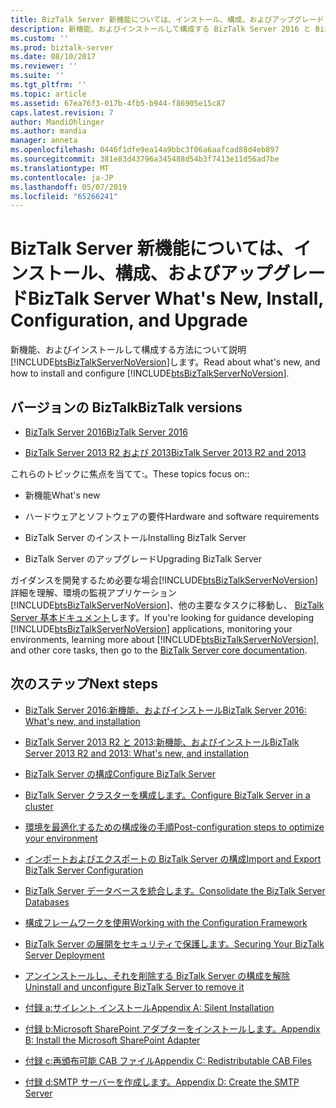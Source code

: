 ```yaml
---
title: BizTalk Server 新機能については、インストール、構成、およびアップグレード |Microsoft Docs
description: 新機能、およびインストールして構成する BizTalk Server 2016 と BizTalk Server 2013 R2 および 2013 の概要
ms.custom: ''
ms.prod: biztalk-server
ms.date: 08/10/2017
ms.reviewer: ''
ms.suite: ''
ms.tgt_pltfrm: ''
ms.topic: article
ms.assetid: 67ea76f3-017b-4fb5-b944-f86905e15c87
caps.latest.revision: 7
author: MandiOhlinger
ms.author: mandia
manager: anneta
ms.openlocfilehash: 0446f1dfe9ea14a9bbc3f06a6aafcad88d4eb897
ms.sourcegitcommit: 381e83d43796a345488d54b3f7413e11d56ad7be
ms.translationtype: MT
ms.contentlocale: ja-JP
ms.lasthandoff: 05/07/2019
ms.locfileid: "65266241"
---
```

# <a name="biztalk-server-whats-new-install-configuration-and-upgrade"></a><span data-ttu-id="e6d3e-103">BizTalk Server 新機能については、インストール、構成、およびアップグレード</span><span class="sxs-lookup"><span data-stu-id="e6d3e-103">BizTalk Server What's New, Install, Configuration, and Upgrade</span></span>
<span data-ttu-id="e6d3e-104">新機能、およびインストールして構成する方法について説明[!INCLUDE[btsBizTalkServerNoVersion](../includes/btsbiztalkservernoversion-md.md)]します。</span><span class="sxs-lookup"><span data-stu-id="e6d3e-104">Read about what's new, and how to install and configure [!INCLUDE[btsBizTalkServerNoVersion](../includes/btsbiztalkservernoversion-md.md)].</span></span> 

## <a name="biztalk-versions"></a><span data-ttu-id="e6d3e-105">バージョンの BizTalk</span><span class="sxs-lookup"><span data-stu-id="e6d3e-105">BizTalk versions</span></span>

* [<span data-ttu-id="e6d3e-106">BizTalk Server 2016</span><span class="sxs-lookup"><span data-stu-id="e6d3e-106">BizTalk Server 2016</span></span>](../install-and-config-guides/biztalk-server-2016-what-s-new-and-installation.md)
  
*  [<span data-ttu-id="e6d3e-107">BizTalk Server 2013 R2 および 2013</span><span class="sxs-lookup"><span data-stu-id="e6d3e-107">BizTalk Server 2013 R2 and 2013</span></span>](../install-and-config-guides/biztalk-server-2013-and-2013-r2-what-s-new-install-and-upgrade.md)

<span data-ttu-id="e6d3e-108">これらのトピックに焦点を当てて:。</span><span class="sxs-lookup"><span data-stu-id="e6d3e-108">These topics focus on::</span></span>  
  
-   <span data-ttu-id="e6d3e-109">新機能</span><span class="sxs-lookup"><span data-stu-id="e6d3e-109">What's new</span></span> 

-   <span data-ttu-id="e6d3e-110">ハードウェアとソフトウェアの要件</span><span class="sxs-lookup"><span data-stu-id="e6d3e-110">Hardware and software requirements</span></span>
  
-   <span data-ttu-id="e6d3e-111">BizTalk Server のインストール</span><span class="sxs-lookup"><span data-stu-id="e6d3e-111">Installing BizTalk Server</span></span>
  
-   <span data-ttu-id="e6d3e-112">BizTalk Server のアップグレード</span><span class="sxs-lookup"><span data-stu-id="e6d3e-112">Upgrading BizTalk Server</span></span>

  
 <span data-ttu-id="e6d3e-113">ガイダンスを開発するため必要な場合[!INCLUDE[btsBizTalkServerNoVersion](../includes/btsbiztalkservernoversion-md.md)]詳細を理解、環境の監視アプリケーション[!INCLUDE[btsBizTalkServerNoVersion](../includes/btsbiztalkservernoversion-md.md)]、他の主要なタスクに移動し、 [BizTalk Server 基本ドキュメント](../core/biztalk-server-core-documentation.md)します。</span><span class="sxs-lookup"><span data-stu-id="e6d3e-113">If you're looking for guidance developing [!INCLUDE[btsBizTalkServerNoVersion](../includes/btsbiztalkservernoversion-md.md)] applications, monitoring your environments, learning more about [!INCLUDE[btsBizTalkServerNoVersion](../includes/btsbiztalkservernoversion-md.md)], and other core tasks, then go to the [BizTalk Server core documentation](../core/biztalk-server-core-documentation.md).</span></span> 
  
## <a name="next-steps"></a><span data-ttu-id="e6d3e-114">次のステップ</span><span class="sxs-lookup"><span data-stu-id="e6d3e-114">Next steps</span></span>

- [<span data-ttu-id="e6d3e-115">BizTalk Server 2016:新機能、およびインストール</span><span class="sxs-lookup"><span data-stu-id="e6d3e-115">BizTalk Server 2016: What's new, and installation</span></span>](../install-and-config-guides/biztalk-server-2016-what-s-new-and-installation.md)
  
- [<span data-ttu-id="e6d3e-116">BizTalk Server 2013 R2 と 2013:新機能、およびインストール</span><span class="sxs-lookup"><span data-stu-id="e6d3e-116">BizTalk Server 2013 R2 and 2013: What's new, and installation</span></span>](../install-and-config-guides/biztalk-server-2013-and-2013-r2-what-s-new-install-and-upgrade.md)

- [<span data-ttu-id="e6d3e-117">BizTalk Server の構成</span><span class="sxs-lookup"><span data-stu-id="e6d3e-117">Configure BizTalk Server</span></span>](../install-and-config-guides/configure-biztalk-server.md)

- [<span data-ttu-id="e6d3e-118">BizTalk Server クラスターを構成します。</span><span class="sxs-lookup"><span data-stu-id="e6d3e-118">Configure BizTalk Server in a cluster</span></span>](../install-and-config-guides/configure-biztalk-server-in-a-cluster.md)

- [<span data-ttu-id="e6d3e-119">環境を最適化するための構成後の手順</span><span class="sxs-lookup"><span data-stu-id="e6d3e-119">Post-configuration steps to optimize your environment</span></span>](../install-and-config-guides/post-configuration-steps-to-optimize-your-environment.md)

- [<span data-ttu-id="e6d3e-120">インポートおよびエクスポートの BizTalk Server の構成</span><span class="sxs-lookup"><span data-stu-id="e6d3e-120">Import and Export BizTalk Server Configuration</span></span>](../install-and-config-guides/import-and-export-biztalk-server-configuration.md)

- [<span data-ttu-id="e6d3e-121">BizTalk Server データベースを統合します。</span><span class="sxs-lookup"><span data-stu-id="e6d3e-121">Consolidate the BizTalk Server Databases</span></span>](../install-and-config-guides/consolidate-the-biztalk-server-databases2.md)

- [<span data-ttu-id="e6d3e-122">構成フレームワークを使用</span><span class="sxs-lookup"><span data-stu-id="e6d3e-122">Working with the Configuration Framework</span></span>](../install-and-config-guides/working-with-the-configuration-framework.md)

- [<span data-ttu-id="e6d3e-123">BizTalk Server の展開をセキュリティで保護します。</span><span class="sxs-lookup"><span data-stu-id="e6d3e-123">Securing Your BizTalk Server Deployment</span></span>](../install-and-config-guides/securing-your-biztalk-server-deployment.md)

- [<span data-ttu-id="e6d3e-124">アンインストールし、それを削除する BizTalk Server の構成を解除</span><span class="sxs-lookup"><span data-stu-id="e6d3e-124">Uninstall and unconfigure BizTalk Server to remove it</span></span>](../install-and-config-guides/uninstall-and-unconfigure-biztalk-server-to-remove-it.md)

- [<span data-ttu-id="e6d3e-125">付録 a:サイレント インストール</span><span class="sxs-lookup"><span data-stu-id="e6d3e-125">Appendix A: Silent Installation</span></span>](../install-and-config-guides/appendix-a-silent-installation.md)

- [<span data-ttu-id="e6d3e-126">付録 b:Microsoft SharePoint アダプターをインストールします。</span><span class="sxs-lookup"><span data-stu-id="e6d3e-126">Appendix B: Install the Microsoft SharePoint Adapter</span></span>](../install-and-config-guides/appendix-b-install-the-microsoft-sharepoint-adapter.md)

- [<span data-ttu-id="e6d3e-127">付録 c:再頒布可能 CAB ファイル</span><span class="sxs-lookup"><span data-stu-id="e6d3e-127">Appendix C: Redistributable CAB Files</span></span>](../install-and-config-guides/appendix-c-redistributable-cab-files.md)

- [<span data-ttu-id="e6d3e-128">付録 d:SMTP サーバーを作成します。</span><span class="sxs-lookup"><span data-stu-id="e6d3e-128">Appendix D: Create the SMTP Server</span></span>](../install-and-config-guides/appendix-d-create-the-smtp-server.md)